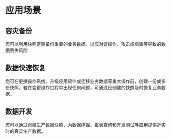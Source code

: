 # 应用场景



## 容灾备份

您可以利用快照定期备份重要的业务数据，以应对误操作、攻击或病毒等导致的数据丢失风险

## 数据快速恢复

您可在更换操作系统、升级应用软件或迁移业务数据等重大操作前，创建一份或多份快照。若在变更操作过程中出现任何问题，可通过已创建的快照及时恢复业务数据。

## 数据开发

您可以通过创建生产数据快照，为数据挖掘、报表查询和开发测试等应用提供近实时的真实生产数据。

